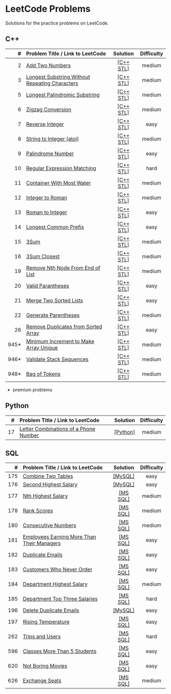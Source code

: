 # LeetCode Problems
Solutions for the practice problems on LeetCode.

## C++

| # | Problem Title / Link to LeetCode | Solution | Difficulty |
|---:| :--- | :---: | :---: |
|2|[Add Two Numbers](https://leetcode.com/problems/add-two-numbers/) | [[C++ STL]](002.Add-Two-Numbers.STL) |medium|
|3|[Longest Substring Without Repeating Characters](https://leetcode.com/problems/longest-substring-without-repeating-characters/) | [[C++ STL]](003.Longest-Substring.STL) |medium|
|5|[Longest Palindromic Substring](https://leetcode.com/problems/longest-palindromic-substring/) | [[C++ STL]](005.Longest-Palindromic-Substring.STL) |medium|
|6|[Zigzag Conversion](https://leetcode.com/problems/zigzag-conversion/) | [[C++ STL]](006.Zigzag-Conversion.STL) |medium|
|7|[Reverse Integer](https://leetcode.com/problems/reverse-integer/) | [[C++ STL]](007.Reverse-Integer.STL) |easy|
|8|[String to Integer (atoi)](https://leetcode.com/problems/string-to-integer-atoi/) | [[C++ STL]](008.String-to-Integer.STL) |medium|
|9|[Palindrome Number](https://leetcode.com/problems/palindrome-number/) | [[C++ STL]](009.Palindrome-Number.STL) |easy|
|10|[Regular Expression Matching](https://leetcode.com/problems/regular-expression-matching/) | [[C++ STL]](010.Regular-Expression-Matching.STL) |hard|
|11|[Container With Most Water](https://leetcode.com/problems/container-with-most-water/) | [[C++ STL]](011.Container-With-Most-Water.STL) |medium|
|12|[Integer to Roman](https://leetcode.com/problems/integer-to-roman/) | [[C++ STL]](012.Integer-to-Roman.STL) |medium|
|13|[Roman to Integer](https://leetcode.com/problems/roman-to-integer/) | [[C++ STL]](013.Roman-to-Integer.STL) |easy|
|14|[Longest Common Prefix](https://leetcode.com/problems/longest-common-prefix/) | [[C++ STL]](014.Longest-Common-Prefix.STL) |easy|
|15|[3Sum](https://leetcode.com/problems/3sum/) | [[C++ STL]](015.3Sum.STL) |medium|
|16|[3Sum Closest](https://leetcode.com/problems/3sum-closest/) | [[C++ STL]](016.3Sum-Closest.STL) |medium|
|19|[Remove Nth Node From End of List](https://leetcode.com/problems/remove-nth-node-from-end-of-list/) | [[C++ STL]](019.Remove-Nth-Node-From-End-of-List.STL) |medium|
|20|[Valid Parantheses](https://leetcode.com/problems/valid-parentheses/) | [[C++ STL]](020.Valid-Parantheses.STL) |easy|
|21|[Merge Two Sorted Lists](https://leetcode.com/problems/merge-two-sorted-lists/) | [[C++ STL]](021.Merge-Two-Sorted-Lists.STL) |easy|
|22|[Generate Parentheses](https://leetcode.com/problems/generate-parentheses/) | [[C++ STL]](022.Generate-Parentheses.STL) |medium|
|26|[Remove Duplicates from Sorted Array](https://leetcode.com/problems/remove-duplicates-from-sorted-array/) | [[C++ STL]](026.Remove-Duplicates-from-Sorted-Array.STL) |easy|
|945*|[Minimum Increment to Make Array Unique](https://leetcode.com/problems/minimum-increment-to-make-array-unique/) | [[C++ STL]](945.Minimum-Increment-to-Make-Array-Unique.STL) |medium|
|946*|[Validate Stack Sequences](https://leetcode.com/problems/validate-stack-sequences/) | [[C++ STL]](946.Validate-Stack-Sequences.STL) |medium|
|948*|[Bag of Tokens](https://leetcode.com/contest/weekly-contest-112/problems/bag-of-tokens/) | [[C++ STL]](948.Bag-of-Tokens.STL) |medium|

* premium problems

## Python

| # | Problem Title / Link to LeetCode | Solution | Difficulty |
|---:| :--- | :---: | :---: |
|17|[Letter Combinations of a Phone Number](https://leetcode.com/problems/letter-combinations-of-a-phone-number/) | [[Python]](Python/017.Letter-Combinations-of-a-Phone-Number.py) |medium|

## SQL

| # | Problem Title / Link to LeetCode | Solution | Difficulty |
|---:| :--- | :---: | :---: |
|175|[Combine Two Tables](https://leetcode.com/problems/combine-two-tables) | [[MySQL]](sql/175.Combine-Two-Tables.SQL) |easy|
|176|[Second Highest Salary](https://leetcode.com/problems/second-highest-salary/) | [[MySQL]](sql/176.Second-Highest-Salary.SQL) |easy|
|177|[Nth Highest Salary](https://leetcode.com/problems/nth-highest-salary/) | [[MS SQL]](sql/177.Nth-Highest-Salary.SQL) |medium|
|178|[Rank Scores](https://leetcode.com/problems/rank-scores/) | [[MS SQL]](sql/178.Rank-Scores.SQL) |medium|
|180|[Consecutive Numbers](https://leetcode.com/problems/consecutive-numbers/) | [[MS SQL]](sql/180.Consecutive-Numbers.SQL) |medium|
|181|[Employees Earning More Than Their Managers](https://leetcode.com/problems/employees-earning-more-than-their-managers/) | [[MS SQL]](sql/181.Employees-Earning-More-Than-Their-Managers.SQL) |easy|
|182|[Duplicate Emails](https://leetcode.com/problems/duplicate-emails/)  | [[MS SQL]](sql/182.Duplicate-Emails.SQL) |easy|
|183|[Customers Who Never Order](https://leetcode.com/problems/customers-who-never-order/) | [[MS SQL]](sql/183.Customers-WhoNeverOrder.SQL) |easy|
|184|[Department Highest Salary](https://leetcode.com/problems/department-highest-salary/) | [[MS SQL]](sql/184.Department-Highest-Salary.SQL) |medium|
|185|[Department Top Three Salaries](https://leetcode.com/problems/department-top-three-salaries/) | [[MS SQL]](sql/185.Department-Top-Three-Salaries.SQL) |hard|
|196|[Delete Duplicate Emails](https://leetcode.com/problems/delete-duplicate-emails/)  | [[MySQL]](sql/196.Delete-Duplicate-Emails.SQL) |easy|
|197|[Rising Temperature](https://leetcode.com/problems/rising-temperature/) | [[MS SQL]](sql/197.Rising-Temperature.SQL) |easy|
|262|[Trips and Users](https://leetcode.com/problems/trips-and-users/) | [[MS SQL]](sql/262.Trips-and-Users.SQL) |hard|
|596|[Classes More Than 5 Students](https://leetcode.com/problems/classes-more-than-5-students/) | [[MS SQL]](sql/596.Classes-More-Than-5-Students.SQL) |easy|
|620|[Not Boring Movies](https://leetcode.com/problems/not-boring-movies/) | [[MS SQL]](sql/620.Not-BoringMovies.SQL) |easy|
|626|[Exchange Seats](https://leetcode.com/problems/exchange-seats/) | [[MS SQL]](sql/626.Exchange-Seats.SQL) |medium|
